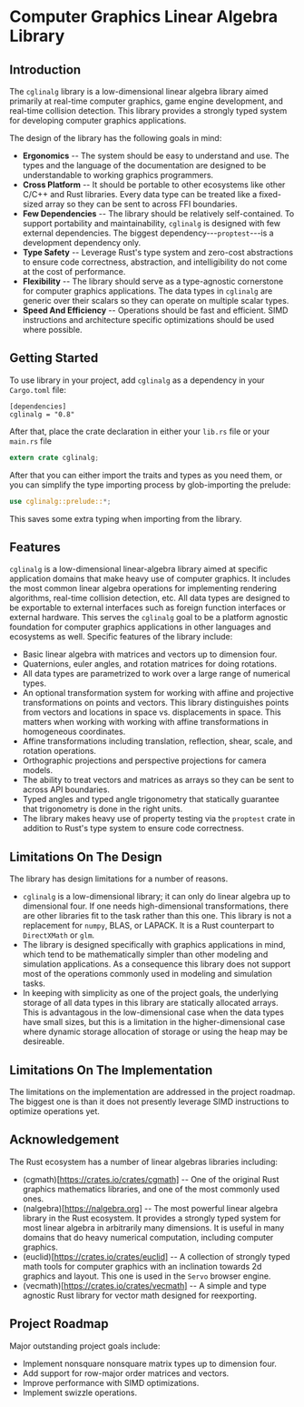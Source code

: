 # Computer Graphics Linear Algebra Library
## Introduction
The `cglinalg` library is a low-dimensional linear algebra library aimed 
primarily at real-time computer graphics, game engine development, and 
real-time collision detection. This library provides a strongly typed system 
for developing computer graphics applications.

The design of the library has the following goals in mind:
* **Ergonomics** -- The system should be easy to understand and use. The types 
  and the language of the documentation are designed to be understandable to 
  working graphics programmers.
* **Cross Platform** -- It should be portable to other ecosystems like 
  other C/C++ and Rust libraries. Every data type can be treated like a 
  fixed-sized array so they can be sent to across FFI boundaries.
* **Few Dependencies** -- The library should be relatively self-contained. To 
  support portability and maintainability, `cglinalg` is designed with few 
  external dependencies. The biggest dependency---`proptest`---is a development 
  dependency only.
* **Type Safety** -- Leverage Rust's type system and zero-cost abstractions 
  to ensure code correctness, abstraction, and intelligibility do not come 
  at the cost of performance.
* **Flexibility** -- The library should serve as a type-agnostic cornerstone 
  for computer graphics applications. The data types in `cglinalg` are
  generic over their scalars so they can operate on multiple scalar types.
* **Speed And Efficiency** -- Operations should be fast and efficient. SIMD 
  instructions and architecture specific optimizations should be used where 
  possible.

## Getting Started
To use library in your project, add `cglinalg` as a dependency in your 
`Cargo.toml` file:
```
[dependencies]
cglinalg = "0.8"
```
After that, place the crate declaration in either your `lib.rs` file or 
your `main.rs` file
```rust
extern crate cglinalg;
```
After that you can either import the traits and types as you need them, or you 
can simplify the type importing process by glob-importing the prelude:
```rust
use cglinalg::prelude::*;
```
This saves some extra typing when importing from the library.

## Features
`cglinalg` is a low-dimensional linear-algebra library aimed at specific 
application domains that make heavy use of computer graphics. It includes the 
most common linear algebra operations for implementing rendering algorithms, 
real-time collision detection, etc. All data types are designed to be exportable 
to external interfaces such as foreign function interfaces or external hardware. 
This serves the `cglinalg` goal to be a platform agnostic foundation for 
computer graphics applications in other languages and ecosystems as well. 
Specific features of the library include:
* Basic linear algebra with matrices and vectors up to dimension four.
* Quaternions, euler angles, and rotation matrices for doing rotations.
* All data types are parametrized to work over a large range of numerical types.
* An optional transformation system for working with affine and projective 
  transformations on points and vectors. This library distinguishes points from 
  vectors and locations in space vs. displacements in space. This matters when 
  working with working with affine transformations in homogeneous coordinates.
* Affine transformations including translation, reflection, shear, scale, 
  and rotation operations.
* Orthographic projections and perspective projections for camera models.
* The ability to treat vectors and matrices as arrays so they can be sent 
  to across API boundaries.
* Typed angles and typed angle trigonometry that statically guarantee that 
  trigonometry is done in the right units.
* The library makes heavy use of property testing via the `proptest` crate
  in addition to Rust's type system to ensure code correctness.

## Limitations On The Design
The library has design limitations for a number of reasons. 
* `cglinalg` is a low-dimensional library; it can only do linear algebra up to 
  dimensional four. If one needs high-dimensional transformations, there are other 
  libraries fit to the task rather than this one. This library is not a replacement
  for `numpy`, BLAS, or LAPACK. It is a Rust counterpart to `DirectXMath` or `glm`.
* The library is designed specifically with graphics applications in mind, which 
  tend to be mathematically simpler than other modeling and simulation applications. 
  As a consequence this library does not support most of the operations commonly used 
  in modeling and simulation tasks.
* In keeping with simplicity as one of the project goals, the underlying storage of 
  all data types in this library are statically allocated arrays. This is advantagous 
  in the low-dimensional case when the data types have small sizes, but this is a 
  limitation in the higher-dimensional case where dynamic storage allocation of storage 
  or using the heap may be desireable.

## Limitations On The Implementation
The limitations on the implementation are addressed in the project roadmap. 
The biggest one is than it does not presently leverage SIMD instructions to optimize 
operations yet.

## Acknowledgement
The Rust ecosystem has a number of linear algebras libraries including:
* (cgmath)[https://crates.io/crates/cgmath] -- One of the original Rust graphics 
  mathematics libraries, and one of the most commonly used ones.
* (nalgebra)[https://nalgebra.org] -- The most powerful linear algebra library 
  in the Rust ecosystem. It provides a strongly typed system for most linear 
  algebra in arbitrarily many dimensions. It is useful in many domains that do 
  heavy numerical computation, including computer graphics.
* (euclid)[https://crates.io/crates/euclid] -- A collection of strongly typed 
  math tools for computer graphics with an inclination towards 2d graphics and 
  layout. This one is used in the `Servo` browser engine.
* (vecmath)[https://crates.io/crates/vecmath] -- A simple and type agnostic 
  Rust library for vector math designed for reexporting.

## Project Roadmap
Major outstanding project goals include:
* Implement nonsquare nonsquare matrix types up to dimension four.
* Add support for row-major order matrices and vectors.
* Improve performance with SIMD optimizations.
* Implement swizzle operations.
